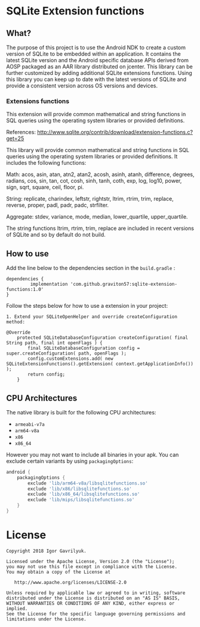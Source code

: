 # SQLite Extension functions


## What?

The purpose of this project is to use the Android NDK to create a custom version of SQLite to be embedded within an application. 
It contains the latest SQLite version and the Android specific database APIs derived from AOSP packaged as an AAR library distributed on jcenter.
This library can be further customized by adding additional SQLite extensions functions.
Using this library you can keep up to date with the latest versions of SQLite and provide a consistent version across OS versions and devices.


### Extensions functions

This extension will provide common mathematical and string functions in SQL queries using the operating system libraries or provided definitions.

References: http://www.sqlite.org/contrib/download/extension-functions.c?get=25

This library will provide common mathematical and string functions in
SQL queries using the operating system libraries or provided
definitions.  It includes the following functions:

Math: acos, asin, atan, atn2, atan2, acosh, asinh, atanh, difference,
degrees, radians, cos, sin, tan, cot, cosh, sinh, tanh, coth, exp,
log, log10, power, sign, sqrt, square, ceil, floor, pi.

String: replicate, charindex, leftstr, rightstr, ltrim, rtrim, trim,
replace, reverse, proper, padl, padr, padc, strfilter.

Aggregate: stdev, variance, mode, median, lower_quartile,
upper_quartile.

The string functions ltrim, rtrim, trim, replace are included in
recent versions of SQLite and so by default do not build.


## How to use

Add the line below to the dependencies section in the ```build.gradle``` :
```
dependencies {
         implementation 'com.github.graviton57:sqlite-extension-functions:1.0'
}
```

Follow the steps below for how to use a extension in your project:

    1. Extend your SQLiteOpenHelper and override createConfiguration method:
        
    @Override
        protected SQLiteDatabaseConfiguration createConfiguration( final String path, final int openFlags ) {
            final SQLiteDatabaseConfiguration config = super.createConfiguration( path, openFlags );
            config.customExtensions.add( new SQLiteExtensionFunctions().getExtension( context.getApplicationInfo()) );
            return config;
        }    
    
CPU Architectures
-----------------

The native library is built for the following CPU architectures:

- `armeabi-v7a`
- `arm64-v8a`
- `x86`
- `x86_64`

However you may not want to include all binaries in your apk. You can exclude certain variants by
using `packagingOptions`:

```gradle
android {
    packagingOptions {
        exclude 'lib/arm64-v8a/libsqlitefunctions.so'
        exclude 'lib/x86/libsqlitefunctions.so'
        exclude 'lib/x86_64/libsqlitefunctions.so'
        exclude 'lib/mips/libsqlitefunctions.so'
    }
}
```        


License
=======

    Copyright 2018 Igor Gavrilyuk.

    Licensed under the Apache License, Version 2.0 (the "License");
    you may not use this file except in compliance with the License.
    You may obtain a copy of the License at

       http://www.apache.org/licenses/LICENSE-2.0

    Unless required by applicable law or agreed to in writing, software
    distributed under the License is distributed on an "AS IS" BASIS,
    WITHOUT WARRANTIES OR CONDITIONS OF ANY KIND, either express or implied.
    See the License for the specific language governing permissions and
    limitations under the License.




   